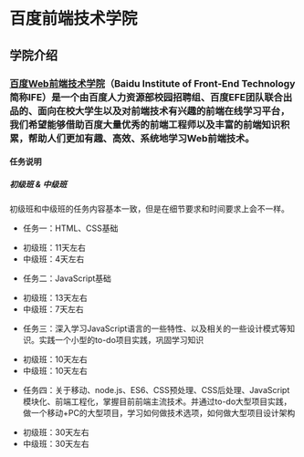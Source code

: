 # 百度前端技术学院

## 学院介绍

###  [百度Web前端技术学院](https://github.com/baidu-ife/ife)（Baidu Institute of Front-End Technology简称IFE）是一个由百度人力资源部校园招聘组、百度EFE团队联合出品的、面向在校大学生以及对前端技术有兴趣的前端在线学习平台，我们希望能够借助百度大量优秀的前端工程师以及丰富的前端知识积累，帮助人们更加有趣、高效、系统地学习Web前端技术。

#### 任务说明

##### 初级班 & 中级班

初级班和中级班的任务内容基本一致，但是在细节要求和时间要求上会不一样。

+ 任务一：HTML、CSS基础
- 初级班：11天左右
- 中级班：4天左右

+ 任务二：JavaScript基础
- 初级班：13天左右
- 中级班：7天左右

+ 任务三：深入学习JavaScript语言的一些特性、以及相关的一些设计模式等知识。实践一个小型的to-do项目实践，巩固学习知识
- 初级班：10天左右
- 中级班：10天左右

+ 任务四：关于移动、node.js、ES6、CSS预处理、CSS后处理、JavaScript模块化、前端工程化，掌握目前前端主流技术。并通过to-do大型项目实践，做一个移动+PC的大型项目，学习如何做技术选项，如何做大型项目设计架构
- 初级班：30天左右
- 中级班：30天左右
